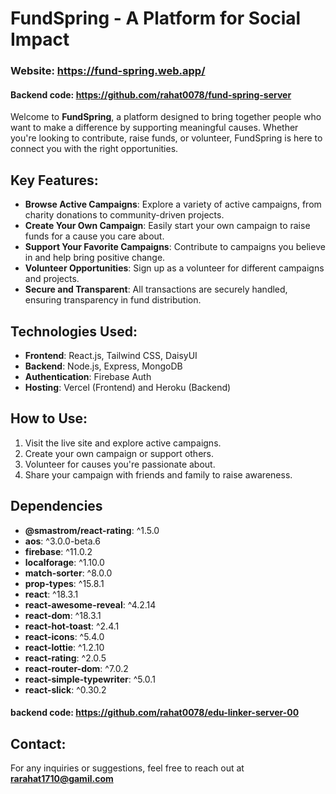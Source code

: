 # FundSpring - A Platform for Social Impact

### Website: https://fund-spring.web.app/
#### Backend code: https://github.com/rahat0078/fund-spring-server

Welcome to **FundSpring**, a platform designed to bring together people who want to make a difference by supporting meaningful causes. Whether you're looking to contribute, raise funds, or volunteer, FundSpring is here to connect you with the right opportunities.

## Key Features:
- **Browse Active Campaigns**: Explore a variety of active campaigns, from charity donations to community-driven projects.
- **Create Your Own Campaign**: Easily start your own campaign to raise funds for a cause you care about.
- **Support Your Favorite Campaigns**: Contribute to campaigns you believe in and help bring positive change.
- **Volunteer Opportunities**: Sign up as a volunteer for different campaigns and projects.
- **Secure and Transparent**: All transactions are securely handled, ensuring transparency in fund distribution.

## Technologies Used:
- **Frontend**: React.js, Tailwind CSS, DaisyUI
- **Backend**: Node.js, Express, MongoDB
- **Authentication**: Firebase Auth
- **Hosting**: Vercel (Frontend) and Heroku (Backend)

## How to Use:
1. Visit the live site and explore active campaigns.
2. Create your own campaign or support others.
3. Volunteer for causes you're passionate about.
4. Share your campaign with friends and family to raise awareness.

## Dependencies

- **@smastrom/react-rating**: ^1.5.0  
- **aos**: ^3.0.0-beta.6  
- **firebase**: ^11.0.2  
- **localforage**: ^1.10.0  
- **match-sorter**: ^8.0.0  
- **prop-types**: ^15.8.1  
- **react**: ^18.3.1  
- **react-awesome-reveal**: ^4.2.14  
- **react-dom**: ^18.3.1  
- **react-hot-toast**: ^2.4.1  
- **react-icons**: ^5.4.0  
- **react-lottie**: ^1.2.10  
- **react-rating**: ^2.0.5  
- **react-router-dom**: ^7.0.2  
- **react-simple-typewriter**: ^5.0.1  
- **react-slick**: ^0.30.2  

#### backend code: https://github.com/rahat0078/edu-linker-server-00

## Contact:
For any inquiries or suggestions, feel free to reach out at **rarahat1710@gamil.com**
